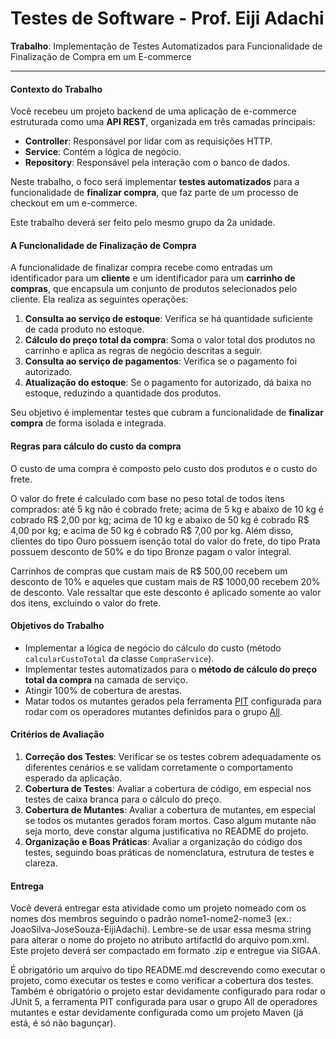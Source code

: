 # Testes de Software - Prof. Eiji Adachi

**Trabalho**: Implementação de Testes Automatizados para Funcionalidade de Finalização de Compra em um E-commerce  

---

#### Contexto do Trabalho

Você recebeu um projeto backend de uma aplicação de e-commerce estruturada como uma **API REST**, organizada em três camadas principais:
- **Controller**: Responsável por lidar com as requisições HTTP.
- **Service**: Contém a lógica de negócio.
- **Repository**: Responsável pela interação com o banco de dados.

Neste trabalho, o foco será implementar **testes automatizados** para a funcionalidade de **finalizar compra**, que faz parte de um processo de checkout em um e-commerce. 

Este trabalho deverá ser feito pelo mesmo grupo da 2a unidade.

#### A Funcionalidade de Finalização de Compra

A funcionalidade de finalizar compra recebe como entradas um identificador para um **cliente** e um identificador para um **carrinho de compras**, que encapsula um conjunto de produtos selecionados pelo cliente. Ela realiza as seguintes operações:

1. **Consulta ao serviço de estoque**: Verifica se há quantidade suficiente de cada produto no estoque.
2. **Cálculo do preço total da compra**: Soma o valor total dos produtos no carrinho e aplica as regras de negócio descritas a seguir.
3. **Consulta ao serviço de pagamentos**: Verifica se o pagamento foi autorizado.
4. **Atualização do estoque**: Se o pagamento for autorizado, dá baixa no estoque, reduzindo a quantidade dos produtos.

Seu objetivo é implementar testes que cubram a funcionalidade de **finalizar compra** de forma isolada e integrada.


#### Regras para cálculo do custo da compra
O custo de uma compra é composto pelo custo dos produtos e o custo do frete.

O valor do frete é calculado com base no peso total de todos itens comprados: até 5 kg não é cobrado frete; acima de 5 kg e abaixo de 10 kg é cobrado R$ 2,00 por kg; acima de 10 kg e abaixo de 50 kg é cobrado R$ 4,00 por kg; e acima de 50 kg é cobrado R$ 7,00 por kg. Além disso, clientes do tipo Ouro possuem isenção total do valor do frete, do tipo Prata possuem desconto de 50% e do tipo Bronze pagam o valor integral.

Carrinhos de compras que custam mais de R$ 500,00 recebem um desconto de 10% e aqueles que custam mais de R$ 1000,00 recebem 20% de desconto. Vale ressaltar que este desconto é aplicado somente ao valor dos itens, excluindo o valor do frete.

#### Objetivos do Trabalho
   - Implementar a lógica de negócio do cálculo do custo (método `calcularCustoTotal` da classe `CompraService`).
   - Implementar testes automatizados para o **método de cálculo do preço total da compra** na camada de serviço.  
   - Atingir 100% de cobertura de arestas.
   - Matar todos os mutantes gerados pela ferramenta [PIT](https://pitest.org ) configurada para rodar com os operadores mutantes definidos para o grupo [All](https://pitest.org/quickstart/mutators/).


#### Critérios de Avaliação

1. **Correção dos Testes**: Verificar se os testes cobrem adequadamente os diferentes cenários e se validam corretamente o comportamento esperado da aplicação.
2. **Cobertura de Testes**: Avaliar a cobertura de código, em especial nos testes de caixa branca para o cálculo do preço.
3. **Cobertura de Mutantes**: Avaliar a cobertura de mutantes, em especial se todos os mutantes gerados foram mortos. Caso algum mutante não seja morto, deve constar alguma justificativa no README do projeto.
4. **Organização e Boas Práticas**: Avaliar a organização do código dos testes, seguindo boas práticas de nomenclatura, estrutura de testes e clareza.

#### Entrega
Você deverá entregar esta atividade como um projeto nomeado com os nomes dos membros seguindo o padrão nome1-nome2-nome3 (ex.: JoaoSilva-JoseSouza-EijiAdachi). Lembre-se de usar essa mesma string para alterar o nome do projeto no atributo artifactId do arquivo pom.xml. Este projeto deverá ser compactado em formato .zip e entregue via SIGAA.

É obrigatório um arquivo do tipo README.md descrevendo como executar o projeto, como executar os testes e como verificar a cobertura dos testes. Também é obrigatório o projeto estar devidamente configurado para rodar o JUnit 5, a ferramenta PIT configurada para usar o grupo All de operadores mutantes e estar devidamente configurada como um projeto Maven (já está, é só não bagunçar).